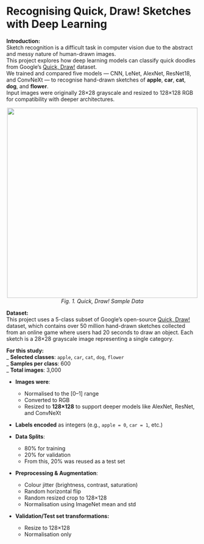 # Recognising Quick, Draw! Sketches with Deep Learning

**Introduction:**  
Sketch recognition is a difficult task in computer vision due to the abstract and messy nature of human-drawn images.  
This project explores how deep learning models can classify quick doodles from Google’s [Quick, Draw!](https://quickdraw.withgoogle.com/data) dataset.  
We trained and compared five models — CNN, LeNet, AlexNet, ResNet18, and ConvNeXt — to recognise hand-drawn sketches of **apple**, **car**, **cat**, **dog**, and **flower**.  
Input images were originally 28×28 grayscale and resized to 128×128 RGB for compatibility with deeper architectures.

<p align="center">
  <img src="https://github.com/user-attachments/assets/fd38b150-ee45-4a2a-b5ec-73bcfca38bfa" width="500"/>
  <br>
  <em>Fig. 1. Quick, Draw! Sample Data</em>
</p>

**Dataset:**  
This project uses a 5-class subset of Google’s open-source [Quick, Draw!](https://quickdraw.withgoogle.com/data) dataset, which contains over 50 million hand-drawn sketches collected from an online game where users had 20 seconds to draw an object. Each sketch is a 28×28 grayscale image representing a single category.

**For this study:**  
_ **Selected classes**: `apple`, `car`, `cat`, `dog`, `flower`  
_ **Samples per class**: 600  
_ **Total images**: 3,000  
- **Images were**:  
  - Normalised to the [0–1] range    
  - Converted to RGB  
  - Resized to **128×128** to support deeper models like AlexNet, ResNet, and ConvNeXt  
- **Labels encoded** as integers (e.g., `apple = 0`, `car = 1`, etc.)  

- **Data Splits**:  
  - 80% for training  
  - 20% for validation  
  - From this, 20% was reused as a test set  

- **Preprocessing & Augmentation**:  
  - Colour jitter (brightness, contrast, saturation)  
  - Random horizontal flip  
  - Random resized crop to 128×128  
  - Normalisation using ImageNet mean and std  

- **Validation/Test set transformations:**  
  - Resize to 128×128  
  - Normalisation only  


